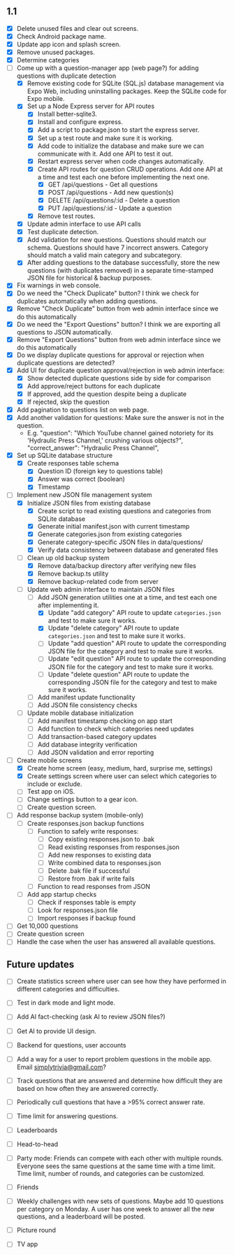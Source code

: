 ## 1.1
  - [x] Delete unused files and clear out screens.
  - [x] Check Android package name.
  - [x] Update app icon and splash screen.
  - [x] Remove unused packages.
  - [x] Determine categories
  - [ ] Come up with a question-manager app (web page?) for adding questions with duplicate detection
    - [x] Remove existing code for SQLite (SQL.js) database management via Expo Web, including uninstalling packages. Keep the SQLite code for Expo mobile.
    - [x] Set up a Node Express server for API routes
      - [x] Install better-sqlite3.
      - [x] Install and configure express.
      - [x] Add a script to package.json to start the express server.
      - [x] Set up a test route and make sure it is working.
      - [x] Add code to initialize the database and make sure we can communicate with it. Add one API to test it out.
      - [x] Restart express server when code changes automatically.
      - [x] Create API routes for question CRUD operations. Add one API at a time and test each one before implementing the next one.
        - [x] GET /api/questions - Get all questions
        - [x] POST /api/questions - Add new question(s)
        - [x] DELETE /api/questions/:id - Delete a question
        - [x] PUT /api/questions/:id - Update a question
      - [x] Remove test routes.
    - [x] Update admin interface to use API calls
    - [x] Test duplicate detection.
    - [x] Add validation for new questions. Questions should match our schema. Questions should have 7 incorrect answers. Category should match a valid main category and subcategory.
    - [x] After adding questions to the database successfully, store the new questions (with duplicates removed) in a separate time-stamped JSON file for historical & backup purposes.
  - [x] Fix warnings in web console.
  - [x] Do we need the "Check Duplicate" button? I think we check for duplicates automatically when adding questions.
  - [x] Remove "Check Duplicate" button from web admin interface since we do this automatically
  - [x] Do we need the "Export Questions" button? I think we are exporting all questions to JSON automatically.
  - [x] Remove "Export Questions" button from web admin interface since we do this automatically
  - [x] Do we display duplicate questions for approval or rejection when duplicate questions are detected?
  - [x] Add UI for duplicate question approval/rejection in web admin interface:
    - [x] Show detected duplicate questions side by side for comparison
    - [x] Add approve/reject buttons for each duplicate
    - [x] If approved, add the question despite being a duplicate
    - [x] If rejected, skip the question
  - [x] Add pagination to questions list on web page.
  - [x] Add another validation for questions: Make sure the answer is not in the question.
    - E.g. "question": "Which YouTube channel gained notoriety for its 'Hydraulic Press Channel,' crushing various objects?",
    "correct_answer": "Hydraulic Press Channel",
  - [x] Set up SQLite database structure
    - [x] Create responses table schema
      - [x] Question ID (foreign key to questions table)
      - [x] Answer was correct (boolean)
      - [x] Timestamp
  - [ ] Implement new JSON file management system
    - [x] Initialize JSON files from existing database
      - [x] Create script to read existing questions and categories from SQLite database
      - [x] Generate initial manifest.json with current timestamp
      - [x] Generate categories.json from existing categories
      - [x] Generate category-specific JSON files in data/questions/
      - [x] Verify data consistency between database and generated files
    - [ ] Clean up old backup system
      - [x] Remove data/backup directory after verifying new files
      - [x] Remove backup.ts utility
      - [x] Remove backup-related code from server
    - [ ] Update web admin interface to maintain JSON files
      - [ ] Add JSON generation utilities one at a time, and test each one after implementing it.
        - [x] Update "add category" API route to update `categories.json` and test to make sure it works.
        - [x] Update "delete category" API route to update `categories.json` and test to make sure it works.
        - [ ] Update "add question" API route to update the corresponding JSON file for the category and test to make sure it works.
        - [ ] Update "edit question" API route to update the corresponding JSON file for the category and test to make sure it works.
        - [ ] Update "delete question" API route to update the corresponding JSON file for the category and test to make sure it works.
      - [ ] Add manifest update functionality
      - [ ] Add JSON file consistency checks
    - [ ] Update mobile database initialization
      - [ ] Add manifest timestamp checking on app start
      - [ ] Add function to check which categories need updates
      - [ ] Add transaction-based category updates
      - [ ] Add database integrity verification
      - [ ] Add JSON validation and error reporting
  - [ ] Create mobile screens
    - [x] Create home screen (easy, medium, hard, surprise me, settings)
    - [x] Create settings screen where user can select which categories to include or exclude.
    - [ ] Test app on iOS.
    - [ ] Change settings button to a gear icon.
    - [ ] Create question screen.
  - [ ] Add response backup system (mobile-only)
    - [ ] Create responses.json backup functions
      - [ ] Function to safely write responses:
        - [ ] Copy existing responses.json to .bak
        - [ ] Read existing responses from responses.json
        - [ ] Add new responses to existing data
        - [ ] Write combined data to responses.json
        - [ ] Delete .bak file if successful
        - [ ] Restore from .bak if write fails
      - [ ] Function to read responses from JSON
    - [ ] Add app startup checks
      - [ ] Check if responses table is empty
      - [ ] Look for responses.json file
      - [ ] Import responses if backup found
  - [ ] Get 10,000 questions
  - [ ] Create question screen
  - [ ] Handle the case when the user has answered all available questions.

## Future updates
  - [ ] Create statistics screen where user can see how they have performed in different categories and difficulties.
  - [ ] Test in dark mode and light mode.
  - [ ] Add AI fact-checking (ask AI to review JSON files?)
  - [ ] Get AI to provide UI design.
  - [ ] Backend for questions, user accounts
  - [ ] Add a way for a user to report problem questions in the mobile app. Email simplytrivia@gmail.com?
  - [ ] Track questions that are answered and determine how difficult they are based on how often they are answered correctly.
  - [ ] Periodically cull questions that have a >95% correct answer rate.
  - [ ] Time limit for answering questions.
  - [ ] Leaderboards
  - [ ] Head-to-head
  - [ ] Party mode: Friends can compete with each other with multiple rounds. Everyone sees the same questions at the same time with a time limit. Time limit, number of rounds, and categories can be customized.
  - [ ] Friends
  - [ ] Weekly challenges with new sets of questions. Maybe add 10 questions per category on Monday. A user has one week to answer all the new questions, and a leaderboard will be posted.
  - [ ] Picture round
  - [ ] TV app

